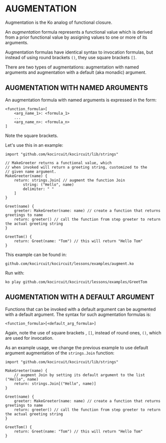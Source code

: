 # AUGMENTATION

Augmentation is the Ko analog of functional closure.

An _augmentation_ formula represents a functional
value which is derived from a prior functional value
by assigning values to one or more of its arguments.

Augmentation formulas have identical syntax to invocation
formulas, but instead of using round brackets `()`, they
use square brackets `[]`.

There are two types of augmentations:
augmentation with named arguments and
augmentation with a default (aka monadic) argument.

## AUGMENTATION WITH NAMED ARGUMENTS

An augmentation formula with named arguments is expressed in the form:

	<function_formula>[
		<arg_name_1>: <formula_1>
		...
		<arg_name_n>: <formula_n>
	]

Note the square brackets.

Let's use this in an example:

	import "github.com/kocircuit/kocircuit/lib/strings"

	// MakeGreeter returns a functional value, which
	// when invoked will return a greeting string, customized to the 
	// given name argument.
	MakeGreeter(name) {
		return: strings.Join[ // augment the function Join
			string: ("Hello", name)
			delimiter: " "
		]
	}

	Greet(name) {
		greeter: MakeGreeter(name: name) // create a function that returns greetings to name
		return: greeter() // call the function from step greeter to return the actual greeting string
	}

	GreetTom() {
		return: Greet(name: "Tom") // this will return "Hello Tom"
	}

This example can be found in:

	github.com/kocircuit/kocircuit/lessons/examples/augment.ko

Run with:

	ko play github.com/kocircuit/kocircuit/lessons/examples/GreetTom

## AUGMENTATION WITH A DEFAULT ARGUMENT

Functions that can be invoked with a default argument can be augmented
with a default argument. The syntax for such augmentation formulas is:

	<function_formula>[<default_arg_formula>]

Again, note the use of square brackets , `[]`, instead of round ones, `()`, which are used for invocation.

As an example usage, we change the previous example to use default argument augmentation
of the `strings.Join` function:

	import "github.com/kocircuit/kocircuit/lib/strings"

	MakeGreeter(name) {
		// augment Join by setting its default argument to the list ("Hello", name)
		return: strings.Join[("Hello", name)]
	}

	Greet(name) {
		greeter: MakeGreeter(name: name) // create a function that returns greetings to name
		return: greeter() // call the function from step greeter to return the actual greeting string
	}

	GreetTom() {
		return: Greet(name: "Tom") // this will return "Hello Tom"
	}
